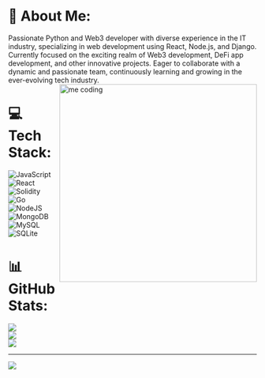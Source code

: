 # 💫 About Me:
Passionate Python and Web3 developer with diverse experience in the IT industry, specializing in web development using React, Node.js, and Django. Currently focused on the exciting realm of Web3 development, DeFi app development, and other innovative projects. Eager to collaborate with a dynamic and passionate team, continuously learning and growing in the ever-evolving tech industry.
<img align = "right" alt = "me coding" width = "400px" src = "https://camo.githubusercontent.com/5ddf73ad3a205111cf8c686f687fc216c2946a75005718c8da5b837ad9de78c9/68747470733a2f2f7468756d62732e6766796361742e636f6d2f4576696c4e657874446576696c666973682d736d616c6c2e676966">
 

# 💻 Tech Stack:
![JavaScript](https://img.shields.io/badge/javascript-%23323330.svg?style=for-the-badge&logo=javascript&logoColor=%23F7DF1E) ![React](https://img.shields.io/badge/react-%2320232a.svg?style=for-the-badge&logo=react&logoColor=%2361DAFB) ![Solidity](https://img.shields.io/badge/Solidity-%23363636.svg?style=for-the-badge&logo=solidity&logoColor=white) ![Go](https://img.shields.io/badge/go-%2300ADD8.svg?style=for-the-badge&logo=go&logoColor=white) ![NodeJS](https://img.shields.io/badge/node.js-6DA55F?style=for-the-badge&logo=node.js&logoColor=white) ![MongoDB](https://img.shields.io/badge/MongoDB-%234ea94b.svg?style=for-the-badge&logo=mongodb&logoColor=white) ![MySQL](https://img.shields.io/badge/mysql-%2300f.svg?style=for-the-badge&logo=mysql&logoColor=white) ![SQLite](https://img.shields.io/badge/sqlite-%2307405e.svg?style=for-the-badge&logo=sqlite&logoColor=white)
# 📊 GitHub Stats:
![](https://github-readme-stats.vercel.app/api?username=Shailu-s&theme=default&hide_border=false&include_all_commits=true&count_private=true)<br/>
![](https://github-readme-streak-stats.herokuapp.com/?user=Shailu-s&theme=default&hide_border=false)<br/>
![](https://github-readme-stats.vercel.app/api/top-langs/?username=Shailu-s&theme=default&hide_border=false&include_all_commits=true&count_private=true&layout=compact)

---
[![](https://visitcount.itsvg.in/api?id=Shailu-s&icon=0&color=0)](https://visitcount.itsvg.in)


